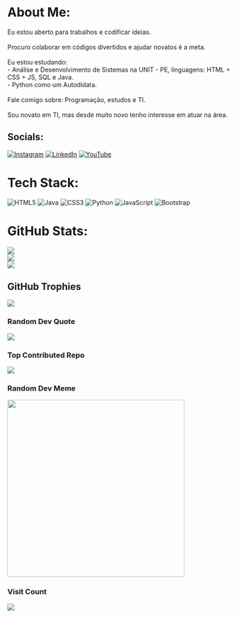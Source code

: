 # About Me:
Eu estou aberto para trabalhos e codificar ideias.<br><br>Procuro colaborar em códigos divertidos e ajudar novatos é a meta.<br><br>Eu estou estudando:<br> - Análise e Desenvolvimento de Sistemas na UNIT - PE, linguagens: HTML + CSS + JS, SQL e Java.<br> - Python como um Autodidata.<br><br>Fale comigo sobre: Programação, estudos e TI.<br><br>Sou novato em TI, mas desde muito novo tenho interesse em atuar na área.

## Socials:
[![Instagram](https://img.shields.io/badge/Instagram-%23E4405F.svg?logo=Instagram&logoColor=white)](https://instagram.com/le_luiz_) [![LinkedIn](https://img.shields.io/badge/LinkedIn-%230077B5.svg?logo=linkedin&logoColor=white)](https://www.linkedin.com/in/lux-lima) [![YouTube](https://img.shields.io/badge/YouTube-%23FF0000.svg?logo=YouTube&logoColor=white)](https://youtube.com/@luizaugusto7127) 

# Tech Stack:
![HTML5](https://img.shields.io/badge/html5-%23E34F26.svg?style=flat-square&logo=html5&logoColor=white) ![Java](https://img.shields.io/badge/java-%23ED8B00.svg?style=flat-square&logo=openjdk&logoColor=white) ![CSS3](https://img.shields.io/badge/css3-%231572B6.svg?style=flat-square&logo=css3&logoColor=white) ![Python](https://img.shields.io/badge/python-3670A0?style=flat-square&logo=python&logoColor=ffdd54) ![JavaScript](https://img.shields.io/badge/javascript-%23323330.svg?style=flat-square&logo=javascript&logoColor=%23F7DF1E) ![Bootstrap](https://img.shields.io/badge/bootstrap-%238511FA.svg?style=flat-square&logo=bootstrap&logoColor=white)

# GitHub Stats:
![](https://github-readme-stats.vercel.app/api?username=Louiexz&theme=dark&hide_border=false&include_all_commits=true&count_private=true)<br/>
![](https://github-readme-streak-stats.herokuapp.com/?user=Louiexz&theme=dark&hide_border=false)<br/>
![](https://github-readme-stats.vercel.app/api/top-langs/?username=Louiexz&theme=dark&hide_border=false&include_all_commits=true&count_private=true&layout=compact)

## GitHub Trophies
![](https://github-profile-trophy.vercel.app/?username=Louiexz&theme=radical&no-frame=false&no-bg=true&margin-w=4)

### Random Dev Quote
![](https://quotes-github-readme.vercel.app/api?type=horizontal&theme=tokyonight)

### Top Contributed Repo
![](https://github-contributor-stats.vercel.app/api?username=Louiexz&limit=5&theme=dark&combine_all_yearly_contributions=true)

### Random Dev Meme
<img src='https://randommeme-five.vercel.app/' style="height: 400px;"/>

### Visit Count
[![](https://visitcount.itsvg.in/api?id=Louiexz&label=Profile%20Views&color=12&icon=5&pretty=true)](https://visitcount.itsvg.in)

<!-- Proudly created with GPRM ( https://gprm.itsvg.in ) -->
